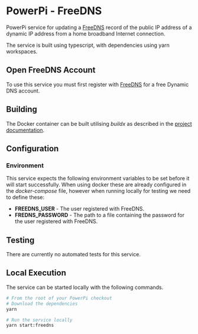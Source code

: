 # PowerPi - FreeDNS

PowerPi service for updating a [FreeDNS](https://freedns.afraid.org/) record of the public IP address of a dynamic IP address from a home broadband Internet connection.

The service is built using typescript, with dependencies using yarn workspaces.

## Open FreeDNS Account

To use this service you must first register with [FreeDNS](https://freedns.afraid.org/) for a free Dynamic DNS account.

## Building

The Docker container can be built utilising _buildx_ as described in the [project documentation](../../README.md#Building).

## Configuration

### Environment

This service expects the following environment variables to be set before it will start successfully. When using docker these are already configured in the _docker-compose_ file, however when running locally for testing we need to define these:

-   **FREEDNS_USER** - The user registered with FreeDNS.
-   **FREDNS_PASSWORD** - The path to a file containing the password for the user registered with FreeDNS.

## Testing

There are currently no automated tests for this service.

## Local Execution

The service can be started locally with the following commands.

```bash
# From the root of your PowerPi checkout
# Download the dependencies
yarn

# Run the service locally
yarn start:freedns
```
